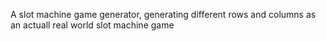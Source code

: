 A slot machine game generator, generating different rows and columns as an actuall real world slot machine game 
